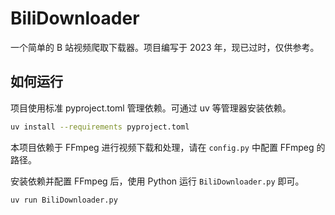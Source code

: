 # BiliDownloader
一个简单的 B 站视频爬取下载器。项目编写于 2023 年，现已过时，仅供参考。

## 如何运行
项目使用标准 pyproject.toml 管理依赖。可通过 uv 等管理器安装依赖。
```bash
uv install --requirements pyproject.toml
```
本项目依赖于 FFmpeg 进行视频下载和处理，请在 `config.py` 中配置 FFmpeg 的路径。

安装依赖并配置 FFmpeg 后，使用 Python 运行 `BiliDownloader.py` 即可。
```bash
uv run BiliDownloader.py
```